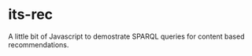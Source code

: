# its-rec

A little bit of Javascript to demostrate SPARQL queries for content based recommendations.
